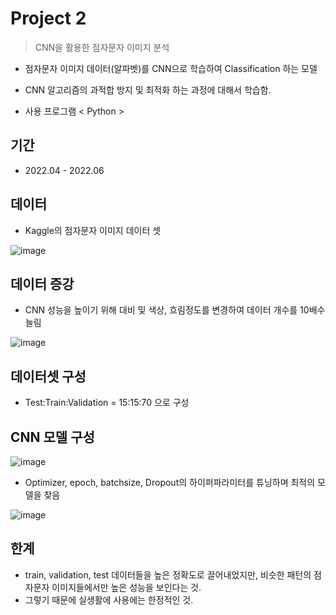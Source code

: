 # Project 2 
> CNN을 활용한 점자문자 이미지 분석

* 점자문자 이미지 데이터(알파벳)를 CNN으로 학습하여 Classification 하는 모델
* CNN 알고리즘의 과적합 방지 및  최적화 하는 과정에 대해서 학습함. 

* 사용 프로그램 < Python >

## 기간

* 2022.04 - 2022.06

## 데이터

* Kaggle의 점자문자 이미지 데이터 셋

![image](https://github.com/daehwan100/DaeHwan_Projects/assets/141620597/4881c235-991b-496b-8574-807471187223)

## 데이터 증강
* CNN 성능을 높이기 위해 대비 및 색상, 흐림정도를 변경하여 데이터 개수를 10배수 늘림

![image](https://github.com/daehwan100/DaeHwan_Projects/assets/141620597/2016a91e-df1d-4351-9518-353f93895d40)

## 데이터셋 구성
* Test:Train:Validation = 15:15:70 으로 구성

## CNN 모델 구성
![image](https://github.com/daehwan100/DaeHwan_Projects/assets/141620597/09684cc6-2d25-437a-95f3-734db741dfec)

* Optimizer, epoch, batchsize, Dropout의 하이퍼파라미터를 튜닝하며 최적의 모델을 찾음

![image](https://github.com/daehwan100/DaeHwan_Projects/assets/141620597/10dcda50-078b-41a6-ae54-401e079240c8)

## 한계
* train, validation, test 데이터들을 높은 정확도로 끌어내었지만,
  비슷한 패턴의 점자문자 이미지들에서만 높은 성능을 보인다는 것.
* 그렇기 때문에 실생활에 사용에는 한정적인 것.
